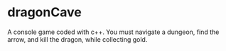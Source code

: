 # dragonCave
A console game coded with c++. You must navigate a dungeon, find the arrow, and kill the dragon, while collecting gold.
